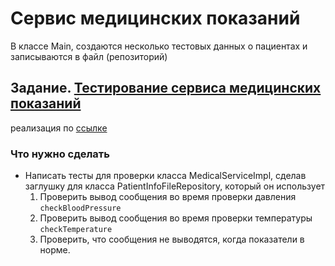 # Сервис медицинских показаний

В классе Main, создаются несколько тестовых данных о пациентах и записываются в файл (репозиторий)

## Задание. [Тестирование сервиса медицинских показаний](https://github.com/netology-code/jd-homeworks/blob/master/mocks/task2/README.md)
реализация по [ссылке](https://github.com/andmosc/healthcare-service/tree/master/src/test/java)

### Что нужно сделать
- Написать тесты для проверки класса MedicalServiceImpl, сделав заглушку для класса PatientInfoFileRepository, который он использует
    1. Проверить вывод сообщения во время проверки давления `checkBloodPressure`
    2. Проверить вывод сообщения во время проверки температуры `checkTemperature`
    3. Проверить, что сообщения не выводятся, когда показатели в норме.